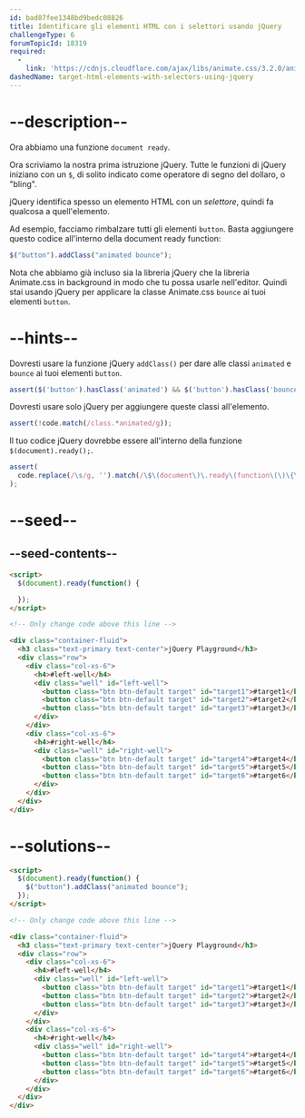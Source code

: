 ```yaml
---
id: bad87fee1348bd9bedc08826
title: Identificare gli elementi HTML con i selettori usando jQuery
challengeType: 6
forumTopicId: 18319
required:
  - 
    link: 'https://cdnjs.cloudflare.com/ajax/libs/animate.css/3.2.0/animate.css'
dashedName: target-html-elements-with-selectors-using-jquery
---
```


# --description--

Ora abbiamo una funzione `document ready`.

Ora scriviamo la nostra prima istruzione jQuery. Tutte le funzioni di jQuery iniziano con un `$`, di solito indicato come operatore di segno del dollaro, o "bling".

jQuery identifica spesso un elemento HTML con un <dfn>selettore</dfn>, quindi fa qualcosa a quell'elemento.

Ad esempio, facciamo rimbalzare tutti gli elementi `button`. Basta aggiungere questo codice all'interno della document ready function:

```js
$("button").addClass("animated bounce");
```

Nota che abbiamo già incluso sia la libreria jQuery che la libreria Animate.css in background in modo che tu possa usarle nell'editor. Quindi stai usando jQuery per applicare la classe Animate.css `bounce` ai tuoi elementi `button`.

# --hints--

Dovresti usare la funzione jQuery `addClass()` per dare alle classi `animated` e `bounce` ai tuoi elementi `button`.

```js
assert($('button').hasClass('animated') && $('button').hasClass('bounce'));
```

Dovresti usare solo jQuery per aggiungere queste classi all'elemento.

```js
assert(!code.match(/class.*animated/g));
```

Il tuo codice jQuery dovrebbe essere all'interno della funzione `$(document).ready();`.

```js
assert(
  code.replace(/\s/g, '').match(/\$\(document\)\.ready\(function\(\)\{\$/g)
);
```

# --seed--

## --seed-contents--

```html
<script>
  $(document).ready(function() {

  });
</script>

<!-- Only change code above this line -->

<div class="container-fluid">
  <h3 class="text-primary text-center">jQuery Playground</h3>
  <div class="row">
    <div class="col-xs-6">
      <h4>#left-well</h4>
      <div class="well" id="left-well">
        <button class="btn btn-default target" id="target1">#target1</button>
        <button class="btn btn-default target" id="target2">#target2</button>
        <button class="btn btn-default target" id="target3">#target3</button>
      </div>
    </div>
    <div class="col-xs-6">
      <h4>#right-well</h4>
      <div class="well" id="right-well">
        <button class="btn btn-default target" id="target4">#target4</button>
        <button class="btn btn-default target" id="target5">#target5</button>
        <button class="btn btn-default target" id="target6">#target6</button>
      </div>
    </div>
  </div>
</div>
```

# --solutions--

```html
<script>
  $(document).ready(function() {
    $("button").addClass("animated bounce");
  });
</script>

<!-- Only change code above this line -->

<div class="container-fluid">
  <h3 class="text-primary text-center">jQuery Playground</h3>
  <div class="row">
    <div class="col-xs-6">
      <h4>#left-well</h4>
      <div class="well" id="left-well">
        <button class="btn btn-default target" id="target1">#target1</button>
        <button class="btn btn-default target" id="target2">#target2</button>
        <button class="btn btn-default target" id="target3">#target3</button>
      </div>
    </div>
    <div class="col-xs-6">
      <h4>#right-well</h4>
      <div class="well" id="right-well">
        <button class="btn btn-default target" id="target4">#target4</button>
        <button class="btn btn-default target" id="target5">#target5</button>
        <button class="btn btn-default target" id="target6">#target6</button>
      </div>
    </div>
  </div>
</div>
```
